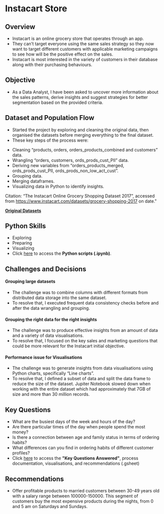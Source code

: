 # Instacart Store

## Overview
* Instacart is an online grocery store that operates through an app. 
* They can’t target everyone using the same sales strategy so they now want to target different customers with applicable marketing campaigns to see how will be the positive effect on the sales. 
* Instacart is most interested in the variety of customers in their database along with their purchasing behaviours. 

## Objective
* As a Data Analyst, I have been asked to uncover more information about the sales patterns, derive insights and suggest strategies for better segmentation based on the provided criteria.

## Dataset and Population Flow
* Started the project by exploring and cleaning the original data, then organised the datasets before merging everything to the final dataset. 
* These key steps of the process were:
 - Cleaning “products, orders, orders_products_combined and customers” data.
 - Wrangling “orders, customers, ords_prods_cust_PII” data.
 - Deriving new variables from “orders_products_merged, ords_prods_cust_PII, ords_prods_non_low_act_cust”.
 - Grouping data.
 - Merging dataframes.
 - Visualizing data in Python to identify insights.

Citation: “The Instacart Online Grocery Shopping Dataset 2017”, accessed from https://www.instacart.com/datasets/grocery-shopping-2017 on date."

**[Original Datasets](https://drive.google.com/drive/folders/1LXQGPnlueYXbzg0Ql8XQM-JANdoH2Cne?usp=sharing)**

## Python Skills
* Exploring
* Preparing
* Visualizing
* Click [here](https://drive.google.com/file/d/1nfFrlsGLkpVGfkTMFQSUUqVeByiLgfSR/view?usp=sharing) to access the **Python scripts (.ipynb)**.

## Challenges and Decisions

#### Grouping large datasets
* The challenge was to combine columns with different formats from distributed data storage into the same dataset. 
* To resolve that, I executed frequent data consistency checks before and after the data wrangling and grouping.

#### Grouping the right data for the right insights
* The challenge was to produce effective insights from an amount of data and a variety of data visualisations. 
* To resolve that, I focused on the key sales and marketing questions that could be more relevant for the Instacart initial objective.

#### Performance issue for Visualisations
* The challenge was to generate insights from data visualisations using Python charts, specifically “Line charts”.
* To resolve that, I defined a subset of data and split the data frame to reduce the size of the dataset. Jupiter Notebook slowed down when working with the entire dataset which had approximately that 7GB of size and more than 30 million records.

## Key Questions
* What are the busiest days of the week and hours of the day?
* Are there particular times of the day when people spend the most money?
* Is there a connection between age and family status in terms of ordering habits?
* What differences can you find in ordering habits of different customer profiles?
* Click [here](https://docs.google.com/spreadsheets/d/1ul9EdYDYwkDG_HcgzPkJ3dmVjrSqLbZIcQCgEIi70DE/edit?usp=sharing) to access the **"Key Questions Answered"**, process documentation, visualisations, and recommendations (.gsheet)

## Recommendations
* Offer profitable products to married customers between 30-49 years old with a salary range between 100000-150000. This segment of customers buy the most expensive products during the nights, from 0 and 5 am on Saturdays and Sundays.
